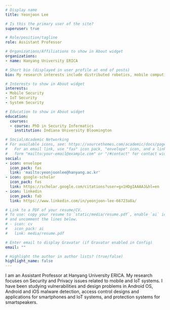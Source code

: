 ```yaml
---
# Display name
title: Yeonjoon Lee

# Is this the primary user of the site?
superuser: true

# Role/position/tagline
role: Assistant Professor

# Organizations/Affiliations to show in About widget
organizations:
- name: Hanyang University ERICA

# Short bio (displayed in user profile at end of posts)
bio: My research interests include distributed robotics, mobile computing and programmable matter.

# Interests to show in About widget
interests:
- Mobile Security
- IoT Security
- System Security

# Education to show in About widget
education:
  courses:
  - course: PhD in Security Informatics
    institution: Indiana University Bloomington

# Social/Academic Networking
# For available icons, see: https://sourcethemes.com/academic/docs/page-builder/#icons
#   For an email link, use "fas" icon pack, "envelope" icon, and a link in the
#   form "mailto:your-email@example.com" or "/#contact" for contact widget.
social:
- icon: envelope
  icon_pack: fas
  link: 'mailto:yeonjoonlee@hanyang.ac.kr'
- icon: google-scholar
  icon_pack: fas
  link: https://scholar.google.com/citations?user=gx1HOgIAAAAJ&hl=en
- icon: linkedin
  icon_pack: fab
  link: https://www.linkedin.com/in/yeonjoon-lee-66723a8a/

# Link to a PDF of your resume/CV.
# To use: copy your resume to `static/media/resume.pdf`, enable `ai` icons in `params.toml`, 
# and uncomment the lines below.
# - icon: cv
#   icon_pack: ai
#   link: media/resume.pdf

# Enter email to display Gravatar (if Gravatar enabled in Config)
email: ""

# Highlight the author in author lists? (true/false)
highlight_name: false
---
```


I am an Assistant Professor at Hanyang University ERICA. My research focuses on Security and Privacy issues related to mobile and IoT systems. I have been studying vulnerabilities and design problems in Android OS, Android and iOS malware detection, access control designs and applications for smartphones and IoT systems, and protection systems for smartspeakers.

